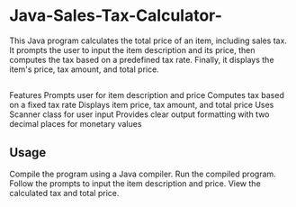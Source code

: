 # Java-Sales-Tax-Calculator-

This Java program calculates the total price of an item, including sales tax. It prompts the user to input the item description and its price, then computes the tax based on a predefined tax rate. Finally, it displays the item's price, tax amount, and total price.

## 
Features
Prompts user for item description and price
Computes tax based on a fixed tax rate
Displays item price, tax amount, and total price
Uses Scanner class for user input
Provides clear output formatting with two decimal places for monetary values

## Usage
Compile the program using a Java compiler.
Run the compiled program.
Follow the prompts to input the item description and price.
View the calculated tax and total price.
